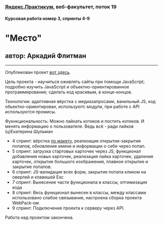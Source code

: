 ### [Яндекс.Практикум](https://praktikum.yandex.ru), веб-факультет, поток 19
#### Курсовая работа номер 3, спринты 4-9

# "Место"
## автор: Аркадий Флитман
------



Опубликован проект [вот здесь](https://konjvpaljto.github.io/mesto/). 
 
Цель проекта - научиться оживлять сайты при помощи JavaScript; подробно изучить JavaScript и объектно-ориентированное программирование; сделать код красивым, в конце-концов. 

Технологии: адаптивная вёрстка с медиазапросами, ванильный JS, код обьектно-ориентирован, используютс модули, при работе с API используются промисы. 

Фукнкциональность: Можно лайкать котиков и постить котиков. И менять информацию о пользователе. Ведь всё - ради лайков (ц)Екатерина Шульман
 
* 4 спринт: вёрстка [по макету](https://www.figma.com/file/StZjf8HnoeLdiXS7dYrLAh/JavaScript.-Sprint-4), реализация открытия-закрытия попапов, обновление имени и информации о себе через попап. 
* 5 спринт: загрузка стартовых карточек через JS, функционал добавления новых карточек, реализация лайка карточек, удаления карточек, открытие большого изображения,  плавное открытие и закрытие попапов.  
* 6 спринт: JS-валидация всех форм, закрытие попапа кликом на оверлей и клавишей Esc 
* 7 спринт: Вынесение части функционала в классы, оптимизация кода 
* 8 спринт: Весь функционал вынесен в классы, между классами использовано слабое связывание, настроена сборка проекта WebPack-ом 
* 9 спринт: Подключение проекта к серверу через API.  

Работа над проектом закончена. 
 
